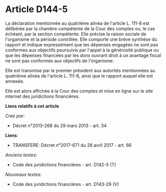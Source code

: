 # Article D144-5

La déclaration mentionnée au quatrième alinéa de l'article L. 111-8 est délibérée par la chambre compétente de la Cour des
comptes ou, le cas échéant, par la section compétente. Elle précise la raison sociale de l'organisme et la période contrôlée.
Elle comporte une brève synthèse du rapport et indique expressément que les dépenses engagées ne sont pas conformes aux
objectifs poursuivis par l'appel à la générosité publique ou que les dépenses financées par les dons ouvrant droit à un
avantage fiscal ne sont pas conformes aux objectifs de l'organisme. 

Elle est transmise par le premier président aux autorités mentionnées au quatrième alinéa de l'article L. 111-8, ainsi que le
rapport auquel elle est annexée. 

Elle est alors affichée à la Cour des comptes et mise en ligne sur le site internet des juridictions financières.

**Liens relatifs à cet article**

_Créé par_:

  - Décret n°2013-268 du 29 mars 2013 - art. 34

**Liens**:

  - TRANSFERE: Décret n°2017-671 du 28 avril 2017 - art. 66

_Anciens textes_:

  - Code des juridictions financières - art. D142-5 (T)

_Nouveaux textes_:

  - Code des juridictions financières - art. D143-29 (V)
